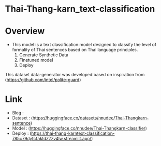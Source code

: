 # Thai-Thang-karn_text-classification

# Overview
- This model is a text classification model designed to classify the level of formality of Thai sentences based on Thai language principles.
  1. Generate Synthetic Data
  2. Finetuned model
  3. Deploy 

This dataset data-generator was developed based on inspiration from (https://github.com/intel/polite-guard)

# Link
- Blog : 
- Dataset : (https://huggingface.co/datasets/nnudee/Thai-Thangkarn-sentence)
- Model : (https://huggingface.co/nnudee/Thai-Thangkarn-classifier)
- Deploy : (https://thai-thang-karntext-classification-785c79dytcfaktdz2zv4lw.streamlit.app/)
